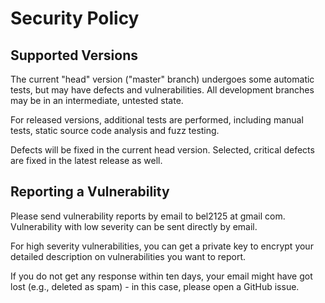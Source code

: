 # Security Policy

## Supported Versions

The current "head" version ("master" branch) undergoes some automatic tests, but may have defects and vulnerabilities.
All development branches may be in an intermediate, untested state.

For released versions, additional tests are performed, including manual tests, static source code analysis and fuzz testing.

Defects will be fixed in the current head version. 
Selected, critical defects are fixed in the latest release as well.

## Reporting a Vulnerability

Please send vulnerability reports by email to bel2125 at gmail com.
Vulnerability with low severity can be sent directly by email.

For high severity vulnerabilities, you can get a private key to encrypt your detailed description on vulnerabilities you want to report. 

If you do not get any response within ten days, your email might have got lost (e.g., deleted as spam) - in this case, please open a GitHub issue.
